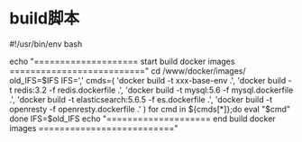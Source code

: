 # build脚本
#!/usr/bin/env bash

echo "==================== start build docker images =========================="
cd /www/docker/images/
old_IFS=$IFS
IFS=','
cmds=(
   'docker build -t xxx-base-env .',
   'docker build -t redis:3.2 -f redis.dockerfile .',
   'docker build -t mysql:5.6 -f mysql.dockerfile .',
   'docker build -t elasticsearch:5.6.5 -f es.dockerfile .',
   'docker build -t openresty -f openresty.dockerfile .'
)
for cmd in ${cmds[*]};do
     eval "$cmd"
done
IFS=$old_IFS
echo "==================== end build docker images    =========================="
# 